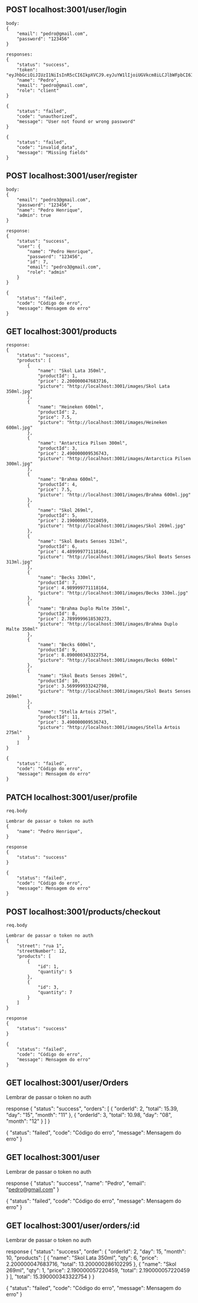 ## POST localhost:3001/user/login

```
body:
{
    "email": "pedro@gmail.com",
    "password": "123456"
}

responses:
{
    "status": "success",
    "token": "eyJhbGciOiJIUzI1NiIsInR5cCI6IkpXVCJ9.eyJuYW1lIjoiUGVkcm8iLCJlbWFpbCI6InBlZHJvQGdtYWlsLmNvbSIsInJvbGUiOiJjbGllbnQiLCJpYXQiOjE1OTU2MTMwNDgsImV4cCI6MTU5NTYxNDg0OH0.LX0YJPVYl3oG5adXN6Pvd2qvhgsYWXfbYP13NIrXyNw",
    "name": "Pedro",
    "email": "pedro@gmail.com",
    "role": "client"
}

{
    "status": "failed",
    "code": "unauthorized",
    "message": "User not found or wrong password"
}

{
    "status": "failed",
    "code": "invalid_data",
    "message": "Missing fields"
}

```

## POST localhost:3001/user/register

```
body:
{
    "email": "pedro3@gmail.com",
    "password": "123456",
    "name": "Pedro Henrique",
    "admin": true
}

response:
{
    "status": "success",
    "user": {
        "name": "Pedro Henrique",
        "password": "123456",
        "id": 7,
        "email": "pedro3@gmail.com",
        "role": "admin"
    }
}

{
    "status": "failed",
    "code": "Código do erro",
    "message": Mensagem do erro"
}
```

## GET localhost:3001/products

```
response:
{
    "status": "success",
    "products": [
        {
            "name": "Skol Lata 350ml",
            "productId": 1,
            "price": 2.200000047683716,
            "picture": "http://localhost:3001/images/Skol Lata 350ml.jpg"
        },
        {
            "name": "Heineken 600ml",
            "productId": 2,
            "price": 7.5,
            "picture": "http://localhost:3001/images/Heineken 600ml.jpg"
        },
        {
            "name": "Antarctica Pilsen 300ml",
            "productId": 3,
            "price": 2.490000009536743,
            "picture": "http://localhost:3001/images/Antarctica Pilsen 300ml.jpg"
        },
        {
            "name": "Brahma 600ml",
            "productId": 4,
            "price": 7.5,
            "picture": "http://localhost:3001/images/Brahma 600ml.jpg"
        },
        {
            "name": "Skol 269ml",
            "productId": 5,
            "price": 2.190000057220459,
            "picture": "http://localhost:3001/images/Skol 269ml.jpg"
        },
        {
            "name": "Skol Beats Senses 313ml",
            "productId": 6,
            "price": 4.489999771118164,
            "picture": "http://localhost:3001/images/Skol Beats Senses 313ml.jpg"
        },
        {
            "name": "Becks 330ml",
            "productId": 7,
            "price": 4.989999771118164,
            "picture": "http://localhost:3001/images/Becks 330ml.jpg"
        },
        {
            "name": "Brahma Duplo Malte 350ml",
            "productId": 8,
            "price": 2.7899999618530273,
            "picture": "http://localhost:3001/images/Brahma Duplo Malte 350ml"
        },
        {
            "name": "Becks 600ml",
            "productId": 9,
            "price": 8.890000343322754,
            "picture": "http://localhost:3001/images/Becks 600ml"
        },
        {
            "name": "Skol Beats Senses 269ml",
            "productId": 10,
            "price": 3.569999933242798,
            "picture": "http://localhost:3001/images/Skol Beats Senses 269ml"
        },
        {
            "name": "Stella Artois 275ml",
            "productId": 11,
            "price": 3.490000009536743,
            "picture": "http://localhost:3001/images/Stella Artois 275ml"
        }
    ]
}

{
    "status": "failed",
    "code": "Código do erro",
    "message": Mensagem do erro"
}

```

## PATCH localhost:3001/user/profile

```
req.body

Lembrar de passar o token no auth
{
    "name": "Pedro Henrique",
}

response
{
    "status": "success"
}

{
    "status": "failed",
    "code": "Código do erro",
    "message": Mensagem do erro"
}
```

## POST localhost:3001/products/checkout

```
req.body

Lembrar de passar o token no auth
{
    "street": "rua 1",
    "streetNumber": 12,
    "products": [
        {
            "id": 1,
            "quantity": 5
        },
        {
            "id": 3,
            "quantity": 7
        }
    ]
}

response
{
    "status": "success"
}

{
    "status": "failed",
    "code": "Código do erro",
    "message": Mensagem do erro"
}
```

## GET localhost:3001/user/Orders

Lembrar de passar o token no auth

response
{
    "status": "success",
    "orders": [
        {
            "orderId": 2,
            "total": 15.39,
            "day": "15",
            "month": "11"
        },
        {
            "orderId": 3,
            "total": 10.98,
            "day": "08",
            "month": "12"
        }
    ]
}

{
    "status": "failed",
    "code": "Código do erro",
    "message": Mensagem do erro"
}

## GET localhost:3001/user

Lembrar de passar o token no auth

response
{
    "status": "success",
    "name": "Pedro",
    "email": "pedro@gmail.com"
}

{
    "status": "failed",
    "code": "Código do erro",
    "message": Mensagem do erro"
}

## GET localhost:3001/user/orders/:id

Lembrar de passar o token no auth

response
{
    "status": "success",
    "order": {
        "orderId": 2,
        "day": 15,
        "month": 10,
        "products": [
            {
                "name": "Skol Lata 350ml",
                "qty": 6,
                "price": 2.200000047683716,
                "total": 13.200000286102295
            },
            {
                "name": "Skol 269ml",
                "qty": 1,
                "price": 2.190000057220459,
                "total": 2.190000057220459
            }
        ],
        "total": 15.390000343322754
    }
}

{
    "status": "failed",
    "code": "Código do erro",
    "message": Mensagem do erro"
}